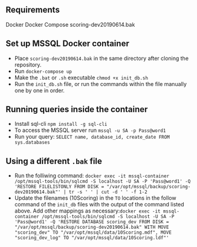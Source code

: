 ## Requirements
Docker
Docker Compose
scoring-dev20190614.bak

## Set up MSSQL Docker container
* Place `scoring-dev20190614.bak` in the same directory after cloning the repository.
* Run `docker-compose up`
* Make the `.bat` or `.sh` executable `chmod +x init_db.sh`
* Run the `init_db.sh` file, or run the commands within the file manually one by one in order.

## Running queries inside the container
* Install sql-cli `npm install -g sql-cli`
* To access the MSSQL server run `mssql -u SA -p Pass@word1`
* Run your query: `SELECT name, database_id, create_date FROM sys.databases`

## Using a different `.bak` file
* Run the folliwing command: ```docker exec -it mssql-container /opt/mssql-tools/bin/sqlcmd -S localhost -U SA -P 'Pass@word1' -Q 'RESTORE FILELISTONLY FROM DISK = "/var/opt/mssql/backup/scoring-dev20190614.bak"' | tr -s ' ' | cut -d ' ' -f 1-2```
* Update the filenames (10Scoring) in the `TO` locations in the follow command of the `init_db` files with the output of the command listed above. Add other mappings as necessary:```docker exec -it mssql-container /opt/mssql-tools/bin/sqlcmd -S localhost -U SA -P 'Pass@word1' -Q 'RESTORE DATABASE scoring_dev FROM DISK = "/var/opt/mssql/backup/scoring-dev20190614.bak" WITH MOVE "scoring_dev" TO "/var/opt/mssql/data/10Scoring.mdf", MOVE "scoring_dev_log" TO "/var/opt/mssql/data/10Scoring.ldf"'```